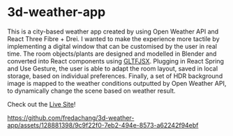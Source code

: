 # 3d-weather-app

This is a city-based weather app created by using Open Weather API and React Three Fibre + Drei. I wanted to make the experience more tactile by implementing a digital window that can be customised by the user in real time. The room objects/plants are designed and modelled in Blender and converted into React components using [GLTFJSX](https://www.npmjs.com/package/gltfjsx). Plugging in React Spring and Use Gesture, the user is able to adapt the room layout, saved in local storage, based on individual preferences. Finally, a set of HDR background image is mapped to the weather conditions outputted by Open Weather API, to dynamically change the scene based on weather result. 

Check out the [Live Site](https://3dweather-app.netlify.app/)!

https://github.com/fredachang/3d-weather-app/assets/128881398/9c9f22f0-7eb2-494e-8573-a62242f94ebf


